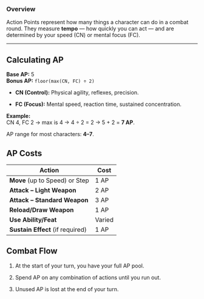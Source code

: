 ### **Overview**

Action Points represent how many things a character can do in a combat round. They measure **tempo** — how quickly you can act — and are determined by your speed (CN) or mental focus (FC).

---
## **Calculating AP**

**Base AP:** 5  
**Bonus AP:** `floor(max(CN, FC) ÷ 2)`

- **CN (Control):** Physical agility, reflexes, precision.
    
- **FC (Focus):** Mental speed, reaction time, sustained concentration.
    

**Example:**  
CN 4, FC 2 → max is 4 → 4 ÷ 2 = 2 → 5 + 2 = **7 AP**.

AP range for most characters: **4–7**.
## **AP Costs**

| Action                           | Cost   |
| -------------------------------- | ------ |
| **Move** (up to Speed) or Step   | 1 AP   |
| **Attack – Light Weapon**        | 2 AP   |
| **Attack – Standard Weapon**     | 3 AP   |
| **Reload/Draw Weapon**           | 1 AP   |
| **Use Ability/Feat**             | Varied |
| **Sustain Effect** (if required) | 1 AP   |
## **Combat Flow**

1. At the start of your turn, you have your full AP pool.
    
2. Spend AP on any combination of actions until you run out.
    
3. Unused AP is lost at the end of your turn.